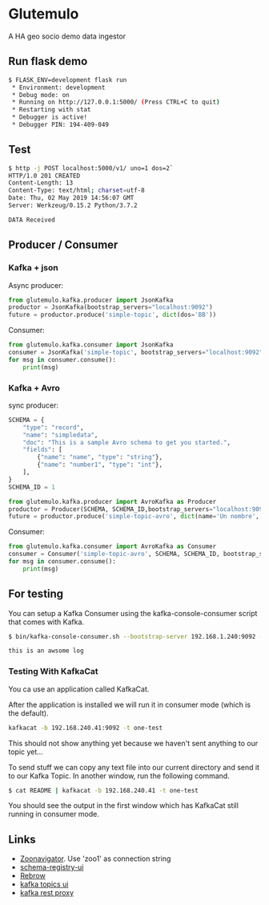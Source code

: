 # Glutemulo

A HA geo socio demo data ingestor


## Run flask demo

```bash
$ FLASK_ENV=development flask run
 * Environment: development
 * Debug mode: on
 * Running on http://127.0.0.1:5000/ (Press CTRL+C to quit)
 * Restarting with stat
 * Debugger is active!
 * Debugger PIN: 194-409-049
```

## Test

```bash
$ http -j POST localhost:5000/v1/ uno=1 dos=2`
HTTP/1.0 201 CREATED
Content-Length: 13
Content-Type: text/html; charset=utf-8
Date: Thu, 02 May 2019 14:56:07 GMT
Server: Werkzeug/0.15.2 Python/3.7.2

DATA Received
```

## Producer / Consumer

### Kafka + json

Async producer:

```python
from glutemulo.kafka.producer import JsonKafka
productor = JsonKafka(bootstrap_servers="localhost:9092")
future = productor.produce('simple-topic', dict(dos='BB'))
```

Consumer:
```python
from glutemulo.kafka.consumer import JsonKafka
consumer = JsonKafka('simple-topic', bootstrap_servers="localhost:9092")
for msg in consumer.consume():
    print(msg)
```

### Kafka + Avro

sync producer:

```python
SCHEMA = {
    "type": "record",
    "name": "simpledata",
    "doc": "This is a sample Avro schema to get you started.",
    "fields": [
        {"name": "name", "type": "string"},
        {"name": "number1", "type": "int"},
    ],
}
SCHEMA_ID = 1
```

```python
from glutemulo.kafka.producer import AvroKafka as Producer
productor = Producer(SCHEMA, SCHEMA_ID,bootstrap_servers="localhost:9092")
future = productor.produce('simple-topic-avro', dict(name='Un nombre', number1=10))
```

Consumer:
```python
from glutemulo.kafka.consumer import AvroKafka as Consumer
consumer = Consumer('simple-topic-avro', SCHEMA, SCHEMA_ID, bootstrap_servers="localhost:9092")
for msg in consumer.consume():
    print(msg)
```

## For testing

You can setup a Kafka Consumer using the kafka-console-consumer script that comes with Kafka.

```bash
$ bin/kafka-console-consumer.sh --bootstrap-server 192.168.1.240:9092 --topic pylog --from-beginning

this is an awsome log
```

### Testing With KafkaCat

You ca use an application called KafkaCat.

After the application is installed we will run it in consumer mode (which is the default).

```bash
kafkacat -b 192.168.240.41:9092 -t one-test
```

This should not show anything yet because we haven't sent anything to our topic yet...

To send stuff we can copy any text file into our current directory and send it to our Kafka Topic. In another window, run the following command.

```bash
$ cat README | kafkacat -b 192.168.240.41 -t one-test
```
You should see the output in the first window which has KafkaCat still running in consumer mode.


## Links

- [Zoonavigator](http://localhost:8004). Use 'zoo1' as connection string
- [schema-registry-ui](http://localhost:8001)
- [Rebrow](http://localhost:5001)
- [kafka topics ui](http://localhost:8000)
- [kafka rest proxy](http://localhost:8082)
